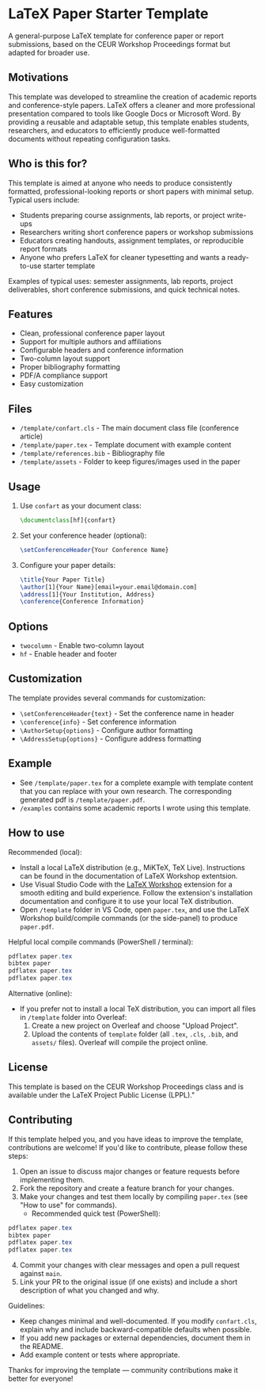 # LaTeX Paper Starter Template

A general-purpose LaTeX template for conference paper or report submissions, based on the CEUR Workshop Proceedings format but adapted for broader use.

## Motivations

This template was developed to streamline the creation of academic reports and conference-style papers. LaTeX offers a cleaner and more professional presentation compared to tools like Google Docs or Microsoft Word. By providing a reusable and adaptable setup, this template enables students, researchers, and educators to efficiently produce well-formatted documents without repeating configuration tasks.

## Who is this for?

This template is aimed at anyone who needs to produce consistently formatted, professional-looking reports or short papers with minimal setup. Typical users include:

- Students preparing course assignments, lab reports, or project write-ups
- Researchers writing short conference papers or workshop submissions
- Educators creating handouts, assignment templates, or reproducible report formats
- Anyone who prefers LaTeX for cleaner typesetting and wants a ready-to-use starter template

Examples of typical uses: semester assignments, lab reports, project deliverables, short conference submissions, and quick technical notes.

## Features

- Clean, professional conference paper layout
- Support for multiple authors and affiliations
- Configurable headers and conference information
- Two-column layout support
- Proper bibliography formatting
- PDF/A compliance support
- Easy customization

## Files

- `/template/confart.cls` - The main document class file (conference article)
- `/template/paper.tex` - Template document with example content
- `/template/references.bib` - Bibliography file
- `/template/assets` - Folder to keep figures/images used in the paper

## Usage

1. Use `confart` as your document class:

   ```latex
   \documentclass[hf]{confart}
   ```

2. Set your conference header (optional):

   ```latex
   \setConferenceHeader{Your Conference Name}
   ```

3. Configure your paper details:
   ```latex
   \title{Your Paper Title}
   \author[1]{Your Name}[email=your.email@domain.com]
   \address[1]{Your Institution, Address}
   \conference{Conference Information}
   ```

## Options

- `twocolumn` - Enable two-column layout
- `hf` - Enable header and footer

## Customization

The template provides several commands for customization:

- `\setConferenceHeader{text}` - Set the conference name in header
- `\conference{info}` - Set conference information
- `\AuthorSetup{options}` - Configure author formatting
- `\AddressSetup{options}` - Configure address formatting

## Example

- See `/template/paper.tex` for a complete example with template content that you can replace with your own research.
  The corresponding generated pdf is `/template/paper.pdf`.
- `/examples` contains some academic reports I wrote using this template.

## How to use

Recommended (local):

- Install a local LaTeX distribution (e.g., MiKTeX, TeX Live). Instructions can be found in the documentation of LaTeX Workshop extentsion.
- Use Visual Studio Code with the [LaTeX Workshop](https://marketplace.visualstudio.com/items?itemName=James-Yu.latex-workshop) extension for a smooth editing and build experience. Follow the extension's installation documentation and configure it to use your local TeX distribution.
- Open `/template` folder in VS Code, open `paper.tex`, and use the LaTeX Workshop build/compile commands (or the side-panel) to produce `paper.pdf`.

Helpful local compile commands (PowerShell / terminal):

```powershell
pdflatex paper.tex
bibtex paper
pdflatex paper.tex
pdflatex paper.tex
```

Alternative (online):

- If you prefer not to install a local TeX distribution, you can import all files in `/template` folder into Overleaf:
  1.  Create a new project on Overleaf and choose "Upload Project".
  2.  Upload the contents of `template` folder (all `.tex`, `.cls`, `.bib`, and `assets/` files). Overleaf will compile the project online.

## License

This template is based on the CEUR Workshop Proceedings class and is available under the LaTeX Project Public License (LPPL)."

## Contributing

If this template helped you, and you have ideas to improve the template, contributions are welcome! If you'd like to contribute, please follow these steps:

1. Open an issue to discuss major changes or feature requests before implementing them.
2. Fork the repository and create a feature branch for your changes.
3. Make your changes and test them locally by compiling `paper.tex` (see "How to use" for commands).
   - Recommended quick test (PowerShell):

```powershell
pdflatex paper.tex
bibtex paper
pdflatex paper.tex
pdflatex paper.tex
```

4. Commit your changes with clear messages and open a pull request against `main`.
5. Link your PR to the original issue (if one exists) and include a short description of what you changed and why.

Guidelines:

- Keep changes minimal and well-documented. If you modify `confart.cls`, explain why and include backward-compatible defaults when possible.
- If you add new packages or external dependencies, document them in the README.
- Add example content or tests where appropriate.

Thanks for improving the template — community contributions make it better for everyone!
